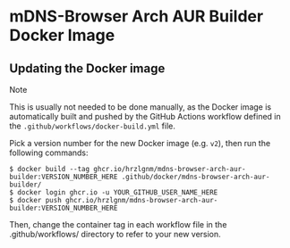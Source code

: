 # mDNS-Browser Arch AUR Builder Docker Image

## Updating the Docker image

> [!NOTE]
> This is usually not needed to be done manually, as the Docker image is automatically built and pushed
> by the GitHub Actions workflow defined in the `.github/workflows/docker-build.yml` file.

Pick a version number for the new Docker image (e.g. `v2`), then run the
following commands:

    $ docker build --tag ghcr.io/hrzlgnm/mdns-browser-arch-aur-builder:VERSION_NUMBER_HERE .github/docker/mdns-browser-arch-aur-builder/
    $ docker login ghcr.io -u YOUR_GITHUB_USER_NAME_HERE
    $ docker push ghcr.io/hrzlgnm/mdns-browser-arch-aur-builder:VERSION_NUMBER_HERE

Then, change the container tag in each workflow file in the .github/workflows/
directory to refer to your new version.
